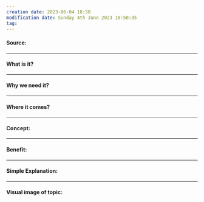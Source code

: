 ```yaml
---
creation date: 2023-06-04 18:50
modification date: Sunday 4th June 2023 18:50:35
tag: 
---
```


#### Source:


-----------------------------------------------------
#### What is it?


-----------------------------------------------------
#### Why we need it?


-----------------------------------------------------
#### Where it comes?


-----------------------------------------------------
#### Concept:


-----------------------------------------------------
#### Benefit:


-----------------------------------------------------
#### Simple Explanation:


-----------------------------------------------------
#### Visual image of topic:
